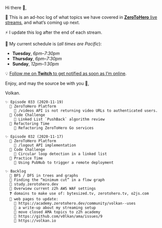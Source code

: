 Hi there 🙋,

🗻 This is an ad-hoc log of what topics we have covered in [**ZeroToHero** live
streams](https://twitch.tv/ZeroToHeroDev), and what’s coming up next.

⚡ I update this log after the end of each stream.

📅 My current schedule is (*all times are Pacific*):

* **Tuesday**, *6pm–7:30pm*
* **Thursday**, *6pm–7:30pm*
* **Sunday**, *12pm–1:30pm*

💡 [Follow me on **Twitch** to get notified as soon as I’m 
online](https://twitch.tv/ZeroToHeroDev).

Enjoy, and may the source be with you 🦄,

Volkan.

```
✨ Episode 033 (2020-11-19)
  📂 ZeroToHero Platform 
    🐞 /videos API is not returning video URLs to authenticated users.
  📂 Code Challenge
    🧩 Linked List `PushBack` algorithm review
  📂 Refactoring Time
    🔨 Refactoring ZeroToHero Go services

✨ Episode 032 (2020-11-17)
  📂 ZeroToHero Platform 
    🦄 /logout API implementation
  📂 Code Challenge
    🧩 Circular loop detection in a linked list 
  📂 Practice Time
    🚀 Using PubNub to trigger a remote deployment 

✨ Backlog 
  🧩 BFS / DFS in trees and graphs
  🧩 Finding the “minimum cut” in a flow graph 
  🔬 study.zerotohero.dev
  📡 Overwiew current z2h AWS WAF settings
  ❓ domains to make use of: bytesized.tv, zerotohero.tv, o2js.com              
  🌊 web pages to update:
    🦆 https://academy.zerotohero.dev/community/volkan--uses
    🦆 a write-up about my streaming setup
    🦆 move closed AMA topics to z2h academy
    🦆 https://github.com/v0lkan/ama/issues/9
    🦆 https://volkan.io
```

